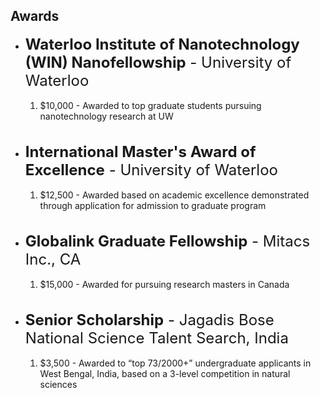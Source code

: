 ## Awards

<ul>
	<li><font size="+2"><b>Waterloo Institute of Nanotechnology (WIN) Nanofellowship</b> - University of Waterloo</font><ol>
		<br><li> $10,000 - Awarded to top graduate students pursuing nanotechnology research at UW</li><br>
	</ol></li>
	<br>
	<li><font size="+2"><b>International Master's Award of Excellence</b> - University of Waterloo</font><ol>
		<br><li> $12,500 - Awarded based on academic excellence demonstrated through application for admission to graduate program</li><br>
	</ol></li>
	<br>
	<li><font size="+2"><b>Globalink Graduate Fellowship</b> - Mitacs Inc., CA</font><ol>
		<br><li> $15,000 - Awarded for pursuing research masters in Canada</li><br>
	</ol></li>
	<br>
	<li><font size="+2"><b>Senior Scholarship</b> - Jagadis Bose National Science Talent Search, India</font><ol>
		<br><li> $3,500 - Awarded to “top 73/2000+” undergraduate applicants in West Bengal, India, based on a 3-level competition in natural sciences</li><br>
	</ol></li>
</ul>
